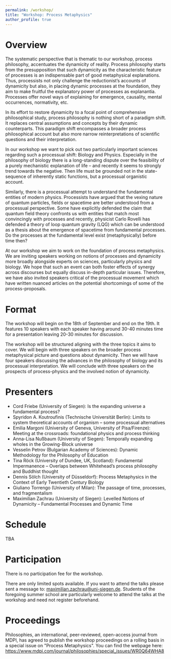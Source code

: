 ```yaml
---
permalink: /workshop/
title: "Workshop: Process Metaphysics"
author_profile: true
---
```


Overview
======

The systematic perspective that is thematic to our workshop, process philosophy, accentuates the dynamicity of reality. Process philosophy starts from the presupposition that such dynamicity as the characteristic feature of processes is an indispensable part of good metaphysical explanations. Thus, processists not only challenge the reductionist’s accounts of dynamicity but also, in placing dynamic processes at the foundation, they aim to make fruitful the explanatory power of processes as explanantia. Processes offer novel ways of explaining for emergence, causality, mental occurrences, normativity, etc. 

In its effort to restore dynamicity to a focal point of comprehensive philosophical study, process philosophy is nothing short of a paradigm shift. It replaces central assumptions and concepts by their dynamic counterparts. This paradigm shift encompasses a broader process philosophical account but also more narrow reinterpretations of scientific questions and their interpretation.

In our workshop we want to pick out two particularly important sciences regarding such a processual shift: Biology and Physics. Especially in the philosophy of biology there is a long-standing dispute over the feasibility of a purely mechanistic explanation of life – and recently it seems to strongly trend towards the negative. Then life must be grounded not in the state-sequence of inherently static functions, but a processual organistic account. 

Similarly, there is a processual attempt to understand the fundamental entities of modern physics. Processists have argued that the vexing nature of quantum particles, fields or spacetime are better understood from a processual perspective. Some have explicitly defended the claim that quantum field theory confronts us with entities that match most convincingly with processes and recently, physicist Carlo Rovelli has defended a theory of loop quantum gravity (LQG) which can be understood as a thesis about the emergence of spacetime from fundamental processes. Do the processes at the fundamental level exist (metaphysically) before time then? 

At our workshop we aim to work on the foundation of process metaphysics. We are inviting speakers working on notions of processes and dynamicity more broadly alongside experts on sciences, particularly physics and biology. We hope that such an event can both foster effects of synergy across discourses but equally discuss in-depth particular issues. Therefore, we have also invited speakers critical of the processual movement which have written nuanced articles on the potential shortcomings of some of the process-proposals. 

Format
======
The workshop will begin on the 18th of September and end on the 19th. It features 10 speakers with each speaker having around 30-40 minutes time for a presentation leaving 20-30 minutes for discussion. 

The workshop will be structured aligning with the three topics it aims to cover. We will begin with three speakers on the broader process metaphysical picture and questions about dynamicity. Then we will have four speakers discussing the advances in the philosophy of biology and its processual interpretation. We will conclude with three speakers on the prospects of process-physics and the involved notion of dynamicity. 

Presenters
======

-	Cord Friebe (University of Siegen): Is the expanding universe a fundamental process?
-	Spyridon Α. Koutroufinis (Technische Universität Berlin): Limits to system theoretical accounts of organism – some processual alternatives
-	Emilia Margoni (University of Geneva, University of Pisa/Firenze): Meeting at the crossroads: foundational physics and process thinking
-	Anna-Lisa Nußbaum (University of Siegen): Temporally expanding wholes in the Growing-Block universe
-	Vesselin Petrov (Bulgarian Academy of Sciences): Dynamic Methodology for the Philosophy of Education
-	Tina Röck (University of Dundee, UK, Scotland): Fundamental Impermanence – Overlaps between Whitehead’s process philosophy and Buddhist thought
- Dennis Sölch (University of Düsseldorf): Process Metaphysics in the Context of Early Twentieth Century Biology
- Giuliano Torrengo (University of Milan): The passage of time, processes, and fragmentalism
- Maximilian Zachrau (University of Siegen): Levelled Notions of Dynamicity – Fundamental Processes and Dynamic Time

Schedule
======
TBA

Participation
======
There is no participation fee for the workshop.

There are only limited spots available. If you want to attend the talks please sent a message to: maximilian.zachrau@uni-siegen.de. Students of the foregoing summer school are particularly welcome to attend the talks at the workshop and need not register beforehand.

Proceedings
======
Philosophies, an international, peer-reviewed, open-access journal from MDPI, has agreed to publish the workshop proceedings on a rolling basis in a special issue on "Process Metaphysics". You can find the webpage here: https://www.mdpi.com/journal/philosophies/special_issues/WR0Q64WHA8
